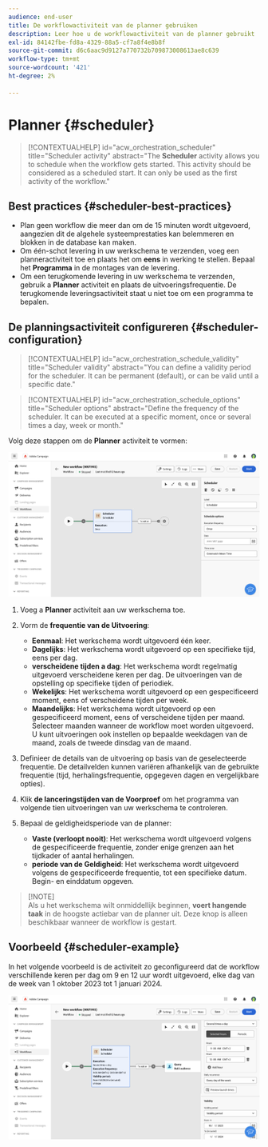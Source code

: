 ```yaml
---
audience: end-user
title: De workflowactiviteit van de planner gebruiken
description: Leer hoe u de workflowactiviteit van de planner gebruikt
exl-id: 84142fbe-fd8a-4329-88a5-cf7a8f4e8b8f
source-git-commit: d6c6aac9d9127a770732b709873008613ae8c639
workflow-type: tm+mt
source-wordcount: '421'
ht-degree: 2%

---
```


# Planner {#scheduler}

>[!CONTEXTUALHELP]
>id="acw_orchestration_scheduler"
>title="Scheduler activity"
>abstract="The **Scheduler** activity allows you to schedule when the workflow gets started. This activity should be considered as a scheduled start. It can only be used as the first activity of the workflow."

## Best practices {#scheduler-best-practices}

* Plan geen workflow die meer dan om de 15 minuten wordt uitgevoerd, aangezien dit de algehele systeemprestaties kan belemmeren en blokken in de database kan maken.
* Om één-schot levering in uw werkschema te verzenden, voeg een planneractiviteit toe en plaats het om **eens** in werking te stellen. Bepaal het **Programma** in de montages van de levering.
* Om een terugkomende levering in uw werkschema te verzenden, gebruik a **Planner** activiteit en plaats de uitvoeringsfrequentie. De terugkomende leveringsactiviteit staat u niet toe om een programma te bepalen.

## De planningsactiviteit configureren {#scheduler-configuration}

>[!CONTEXTUALHELP]
>id="acw_orchestration_schedule_validity"
>title="Scheduler validity"
>abstract="You can define a validity period for the scheduler. It can be permanent (default), or can be valid until a specific date."

>[!CONTEXTUALHELP]
>id="acw_orchestration_schedule_options"
>title="Scheduler options"
>abstract="Define the frequency of the scheduler. It can be executed at a specific moment, once or several times a day, week or month."

Volg deze stappen om de **Planner** activiteit te vormen:

![ interface van de de activiteitenconfiguratie van de Planner ](../assets/workflow-scheduler.png)

1. Voeg a **Planner** activiteit aan uw werkschema toe.

1. Vorm de **frequentie van de Uitvoering**:

   * **Eenmaal**: Het werkschema wordt uitgevoerd één keer.
   * **Dagelijks**: Het werkschema wordt uitgevoerd op een specifieke tijd, eens per dag.
   * **verscheidene tijden a dag**: Het werkschema wordt regelmatig uitgevoerd verscheidene keren per dag. De uitvoeringen van de opstelling op specifieke tijden of periodiek.
   * **Wekelijks**: Het werkschema wordt uitgevoerd op een gespecificeerd moment, eens of verscheidene tijden per week.
   * **Maandelijks**: Het werkschema wordt uitgevoerd op een gespecificeerd moment, eens of verscheidene tijden per maand. Selecteer maanden wanneer de workflow moet worden uitgevoerd. U kunt uitvoeringen ook instellen op bepaalde weekdagen van de maand, zoals de tweede dinsdag van de maand.

1. Definieer de details van de uitvoering op basis van de geselecteerde frequentie. De detailvelden kunnen variëren afhankelijk van de gebruikte frequentie (tijd, herhalingsfrequentie, opgegeven dagen en vergelijkbare opties).

1. Klik **de lanceringstijden van de Voorproef** om het programma van volgende tien uitvoeringen van uw werkschema te controleren.

1. Bepaal de geldigheidsperiode van de planner:

   * **Vaste (verloopt nooit)**: Het werkschema wordt uitgevoerd volgens de gespecificeerde frequentie, zonder enige grenzen aan het tijdkader of aantal herhalingen.
   * **periode van de Geldigheid**: Het werkschema wordt uitgevoerd volgens de gespecificeerde frequentie, tot een specifieke datum. Begin- en einddatum opgeven.

>[!NOTE]\
Als u het werkschema wilt onmiddellijk beginnen, **voert hangende taak** in de hoogste actiebar van de planner uit. Deze knop is alleen beschikbaar wanneer de workflow is gestart.

## Voorbeeld {#scheduler-example}

In het volgende voorbeeld is de activiteit zo geconfigureerd dat de workflow verschillende keren per dag om 9 en 12 uur wordt uitgevoerd, elke dag van de week van 1 oktober 2023 tot 1 januari 2024.

![ de configuratie van het de activiteitenvoorbeeld van de Planner ](../assets/workflow-scheduler2.png)